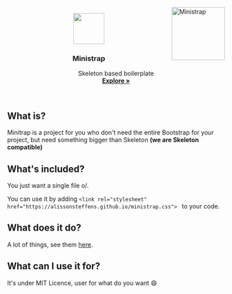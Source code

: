 <img src="" width="123px" alt="Ministrap" align="right">

<p align="center">
  <a href="https://alissonsteffens.github.io/ministrap/">
    <img src="https://alissonsteffens.github.io/ministrap/logo.svg" alt="" width=72 height=72>
  </a>

  <h3 align="center">Ministrap</h3>

  <p align="center">
    Skeleton based boilerplate
    <br>
    <a href="https://alissonsteffens.github.io/ministrap/"><strong>Explore »</strong></a>
    
  </p>
</p>

<br>

## What is?

Minitrap is a project for you who don't need the entire Bootstrap for your project, but need something bigger than Skeleton **(we are Skeleton compatible)**

## What's included?
You just want a single file o/.

You can use it by adding <kbd>`<link rel="stylesheet" href="https://alissonsteffens.github.io/ministrap.css">
`</kbd> to your code.

## What does it do?
A lot of things, see them [here](https://alissonsteffens.github.io/ministrap).

## What can I use it for?
It's under MIT Licence, user for what do you want :smile:

